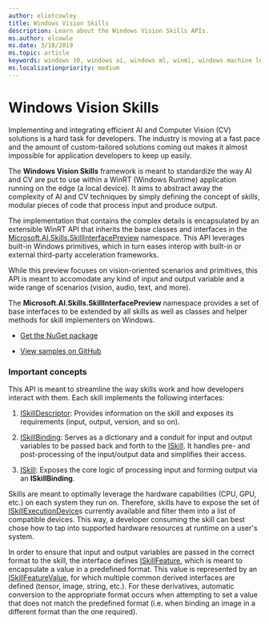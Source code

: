 ```yaml
---
author: eliotcowley
title: Windows Vision Skills
description: Learn about the Windows Vision Skills APIs.
ms.author: elcowle
ms.date: 3/18/2019
ms.topic: article
keywords: windows 10, windows ai, windows ml, winml, windows machine learning, windows vision skills
ms.localizationpriority: medium
---
```


# Windows Vision Skills

Implementing and integrating efficient AI and Computer Vision (CV) solutions is a hard task for developers. The industry is moving at a fast pace and the amount of custom-tailored solutions coming out makes it almost impossible for application developers to keep up easily.

The **Windows Vision Skills** framework is meant to standardize the way AI and CV are put to use within a WinRT (Windows Runtime) application running on the edge (a local device). It aims to abstract away the complexity of AI and CV techniques by simply defining the concept of *skills*, modular pieces of code that process input and produce output. 

The implementation that contains the complex details is encapsulated by an extensible WinRT API that inherits the base classes and interfaces in the [Microsoft.AI.Skills.SkillInterfacePreview](TODO) namespace. This API leverages built-in Windows primitives, which in turn eases interop with built-in or external third-party acceleration frameworks. 

While this preview focuses on vision-oriented scenarios and primitives, this API is meant to accomodate any kind of input and output variable and a wide range of scenarios (vision, audio, text, and more).

The **Microsoft.AI.Skills.SkillInterfacePreview** namespace provides a set of base interfaces to be extended by all skills as well as classes and helper methods for skill implementers on Windows.

* [Get the NuGet package](TODO)

* [View samples on GitHub](https://github.com/Microsoft/WindowsVisionSkillsPreview)

### Important concepts

This API is meant to streamline the way skills work and how developers interact with them. Each skill implements the following interfaces:

1. [ISkillDescriptor](TODO): Provides information on the skill and exposes its requirements (input, output, version, and so on).

2. [ISkillBinding](TODO): Serves as a dictionary and a conduit for input and output variables to be passed back and forth to the [ISkill](TODO). It handles pre- and post-processing of the input/output data and simplifies their access.

3. [ISkill](TODO): Exposes the core logic of processing input and forming output via an **ISkillBinding**.

Skills are meant to optimally leverage the hardware capabilities (CPU, GPU, etc.) on each system they run on. Therefore, skills have to expose the set of [ISkillExecutionDevice](TODO)s currently available and filter them into a list of compatible devices. This way, a developer consuming the skill can best chose how to tap into supported hardware resources at runtime on a user's system. 

In order to ensure that input and output variables are passed in the correct format to the skill, the interface defines [ISkillFeature](TODO), which is meant to encapsulate a value in a predefined format. This value is represented by an [ISkillFeatureValue](TODO), for which multiple common derived interfaces are defined (tensor, image, string, etc.). For these derivatives, automatic conversion to the appropriate format occurs when attempting to set a value that does not match the predefined format (i.e. when binding an image in a different format than the one required).

